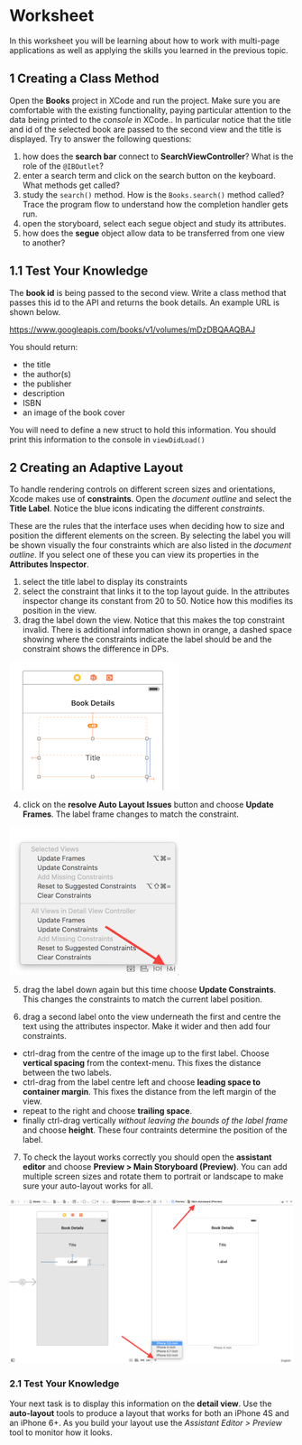 
# Worksheet

In this worksheet you will be learning about how to work with multi-page applications as well as applying the skills you learned in the previous topic.

## 1 Creating a Class Method

Open the **Books** project in XCode and run the project. Make sure you are comfortable with the existing functionality, paying particular attention to the data being printed to the *console* in XCode.. In particular notice that the title and id of the selected book are passed to the second view and the title is displayed. Try to answer the following questions:

1. how does the **search bar** connect to **SearchViewController**? What is the role of the `@IBOutlet`?
2. enter a search term and click on the search button on the keyboard. What methods get called?
3. study the `search()` method. How is the `Books.search()` method called? Trace the program flow to understand how the completion handler gets run.
4. open the storyboard, select each segue object and study its attributes.
5. how does the **segue** object allow data to be transferred from one view to another?

## 1.1 Test Your Knowledge

The **book id** is being passed to the second view. Write a class method that passes this id to the API and returns the book details. An example URL is shown below.

https://www.googleapis.com/books/v1/volumes/mDzDBQAAQBAJ

You should return:

- the title
- the author(s)
- the publisher
- description
- ISBN
- an image of the book cover

You will need to define a new struct to hold this information. You should print this information to the console in `viewDidLoad()`

## 2 Creating an Adaptive Layout

To handle rendering controls on different screen sizes and orientations, Xcode makes use of **constraints**. Open the *document outline* and select the **Title Label**. Notice the blue icons indicating the different *constraints*. 

These are the rules that the interface uses when deciding how to size and position the different elements on the screen. By selecting the label you will be shown visually the four constraints which are also listed in the *document outline*. If you select one of these you can view its properties in the **Attributes Inspector**.

1. select the title label to display its constraints
2. select the constraint that links it to the top layout guide. In the attributes inspector change its constant from 20 to 50. Notice how this modifies its position in the view.
3. drag the label down the view. Notice that this makes the top constraint invalid. There is additional information shown in orange, a dashed space showing where the constraints indicate the label should be and the constraint shows the difference in DPs.

![](images/dragging_label.png)

4. click on the **resolve Auto Layout Issues** button and choose **Update Frames**. The label frame changes to match the constraint.

![](images/resolve_auto_layout.png)

5. drag the label down again but this time choose **Update Constraints**. This changes the constraints to match the current label position.

6. drag a second label onto the view underneath the first and centre the text using the attributes inspector. Make it wider and then add four constraints.
  - ctrl-drag from the centre of the image up to the first label. Choose **vertical spacing** from the context-menu. This fixes the distance between the two labels.
  - ctrl-drag from the label centre left and choose **leading space to container margin**. This fixes the distance from the left margin of the view.
  - repeat to the right and choose **trailing space**.
  - finally ctrl-drag vertically *without leaving the bounds of the label frame* and choose **height**. These four contraints determine the position of the label.
7. To check the layout works correctly you should open the **assistant editor** and choose **Preview > Main Storyboard (Preview)**. You can add multiple screen sizes and rotate them to portrait or landscape to make sure your auto-layout works for all.

![](images/storyboard_preview.png)

### 2.1 Test Your Knowledge

Your next task is to display this information on the **detail view**. Use the **auto-layout** tools to produce a layout that works for both an iPhone 4S and an iPhone 6+. As you build your layout use the *Assistant Editor > Preview* tool to monitor how it looks.
